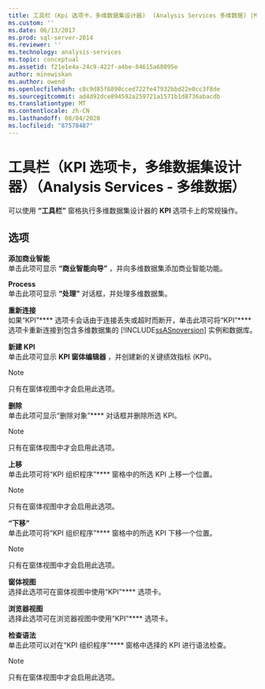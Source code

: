 ```yaml
---
title: 工具栏 (Kpi 选项卡，多维数据集设计器)  (Analysis Services 多维数据) |Microsoft Docs
ms.custom: ''
ms.date: 06/13/2017
ms.prod: sql-server-2014
ms.reviewer: ''
ms.technology: analysis-services
ms.topic: conceptual
ms.assetid: f21e1e4a-24c9-422f-a4be-84615a68095e
author: minewiskan
ms.author: owend
ms.openlocfilehash: c8c9d85f6890cced722fe47932bbd22e0cc3f8de
ms.sourcegitcommit: ad4d92dce894592a259721a1571b1d8736abacdb
ms.translationtype: MT
ms.contentlocale: zh-CN
ms.lasthandoff: 08/04/2020
ms.locfileid: "87578487"
---
```

# <a name="toolbar-kpis-tab-cube-designer-analysis-services---multidimensional-data"></a>工具栏（KPI 选项卡，多维数据集设计器）（Analysis Services - 多维数据）
  可以使用 **“工具栏”** 窗格执行多维数据集设计器的 **KPI** 选项卡上的常规操作。  
  
## <a name="options"></a>选项  
 **添加商业智能**  
 单击此项可显示 **“商业智能向导”** ，并向多维数据集添加商业智能功能。  
  
 **Process**  
 单击此项可显示 **“处理”** 对话框，并处理多维数据集。  
  
 **重新连接**  
 如果“KPI”**** 选项卡会话由于连接丢失或超时而断开，单击此项可将“KPI”**** 选项卡重新连接到包含多维数据集的 [!INCLUDE[ssASnoversion](../includes/ssasnoversion-md.md)] 实例和数据库。  
  
 **新建 KPI**  
 单击此项可显示 **KPI 窗体编辑器** ，并创建新的关键绩效指标 (KPI)。  
  
> [!NOTE]  
>  只有在窗体视图中才会启用此选项。  
  
 **删除**  
 单击此项可显示“删除对象”**** 对话框并删除所选 KPI。  
  
> [!NOTE]  
>  只有在窗体视图中才会启用此选项。  
  
 **上移**  
 单击此项可将“KPI 组织程序”**** 窗格中的所选 KPI 上移一个位置。  
  
> [!NOTE]  
>  只有在窗体视图中才会启用此选项。  
  
 **“下移”**  
 单击此项可将“KPI 组织程序”**** 窗格中的所选 KPI 下移一个位置。  
  
> [!NOTE]  
>  只有在窗体视图中才会启用此选项。  
  
 **窗体视图**  
 选择此选项可在窗体视图中使用“KPI”**** 选项卡。  
  
 **浏览器视图**  
 选择此选项可在浏览器视图中使用“KPI”**** 选项卡。  
  
 **检查语法**  
 单击此项可以对在“KPI 组织程序”**** 窗格中选择的 KPI 进行语法检查。  
  
> [!NOTE]  
>  只有在窗体视图中才会启用此选项。  
  
  
